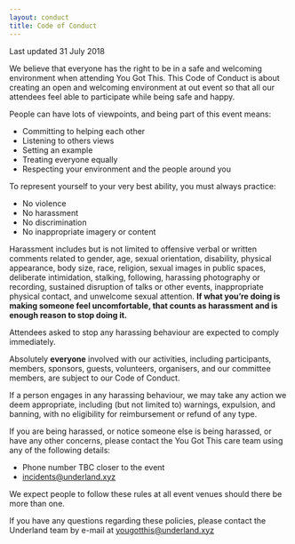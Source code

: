 ```yaml
---
layout: conduct
title: Code of Conduct
---
```


Last updated 31 July 2018

We believe that everyone has the right to be in a safe and welcoming environment when attending You Got This. This Code of Conduct is about creating an open and welcoming environment at out event so that all our attendees feel able to participate while being safe and happy. 

People can have lots of viewpoints, and being part of this event means: 

* Committing to helping each other
* Listening to others views
* Setting an example
* Treating everyone equally
* Respecting your environment and the people around you

To represent yourself to your very best ability, you must always practice:

* No violence
* No harassment
* No discrimination
* No inappropriate imagery or content

Harassment includes but is not limited to offensive verbal or written comments related to gender, age, sexual orientation, disability, physical appearance, body size, race, religion, sexual images in public spaces, deliberate intimidation, stalking, following, harassing photography or recording, sustained disruption of talks or other events, inappropriate physical contact, and unwelcome sexual attention. **If what you’re doing is making someone feel uncomfortable, that counts as harassment and is enough reason to stop doing it.**

Attendees asked to stop any harassing behaviour are expected to comply immediately. 

Absolutely **everyone** involved with our activities, including participants, members, sponsors, guests, volunteers, organisers, and our committee members, are subject to our Code of Conduct. 

If a person engages in any harassing behaviour, we may take any action we deem appropriate, including (but not limited to) warnings, expulsion, and banning, with no eligibility for reimbursement or refund of any type. 

If you are being harassed, or notice someone else is being harassed, or have any other concerns, please contact the You Got This care team using any of the following details:

* Phone number TBC closer to the event
* [incidents@underland.xyz](mailto:incidents@underland.xyz)

We expect people to follow these rules at all event venues should there be more than one. 

If you have any questions regarding these policies, please contact the Underland team by e-mail at [yougotthis@underland.xyz](mailto:yougotthis@underland.xyz)


